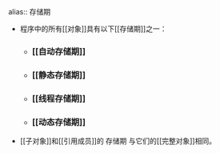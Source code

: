alias:: 存储期

- 程序中的所有[[对象]]具有以下[[存储期]]之一：
	- ### [[自动存储期]]
	- ### [[静态存储期]]
	- ### [[线程存储期]]
	- ### [[动态存储期]]
- [[子对象]]和[[引用成员]]的 存储期 与它们的[[完整对象]]相同。